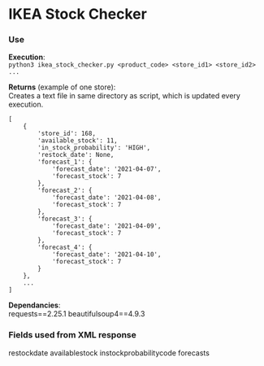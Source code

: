 # IKEA Stock Checker

### Use
**Execution**:  
`python3 ikea_stock_checker.py <product_code> <store_id1> <store_id2> ...`

**Returns** (example of one store):  
Creates a text file in same directory as script, which is updated every execution.  
```
[
    {
        'store_id': 168,
        'available_stock': 11,
        'in_stock_probability': 'HIGH',
        'restock_date': None,
        'forecast_1': {
            'forecast_date': '2021-04-07',
            'forecast_stock': 7
        },
        'forecast_2': {
            'forecast_date': '2021-04-08',
            'forecast_stock': 7
        },
        'forecast_3': {
            'forecast_date': '2021-04-09',
            'forecast_stock': 7
        },
        'forecast_4': {
            'forecast_date': '2021-04-10',
            'forecast_stock': 7
        }
    },
    ...
]
```

**Dependancies**:  
requests==2.25.1
beautifulsoup4==4.9.3
  
### Fields used from XML response
restockdate
availablestock
instockprobabilitycode
forecasts

<!--
### Store format in XML response
partnumber
ismultiproduct
issoldinstore
isinstorerange
restockdate (sometimes N/A)
isvalidfornotification (sometimes N/A)
availablestock
stockavailinfocode (sometimes N/A)
instockprobabilitycode
validdate
forecasts
finditlist
-->
